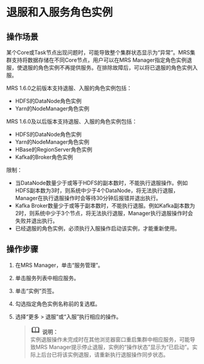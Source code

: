 # 退服和入服务角色实例<a name="ZH-CN_TOPIC_0043134240"></a>

## 操作场景<a name="section6659216414560"></a>

某个Core或Task节点出现问题时，可能导致整个集群状态显示为“异常”。MRS集群支持将数据存储在不同Core节点，用户可以在MRS Manager指定角色实例退服，使退服的角色实例不再提供服务。在排除故障后，可以将已退服的角色实例入服。

MRS 1.6.0之前版本支持退服、入服的角色实例包括：

-   HDFS的DataNode角色实例
-   Yarn的NodeManager角色实例

MRS 1.6.0及以后版本支持退服、入服的角色实例包括：

-   HDFS的DataNode角色实例
-   Yarn的NodeManager角色实例
-   HBase的RegionServer角色实例
-   Kafka的Broker角色实例

限制：

-   当DataNode数量少于或等于HDFS的副本数时，不能执行退服操作。例如HDFS副本数为3时，则系统中少于4个DataNode，将无法执行退服，Manager在执行退服操作时会等待30分钟后报错并退出执行。
-   Kafka Broker数量少于或等于副本数时，不能执行退服。例如Kafka副本数为2时，则系统中少于3个节点，将无法执行退服，Manager执行退服操作时会失败并退出执行。
-   已经退服的角色实例，必须执行入服操作启动该实例，才能重新使用。

## 操作步骤<a name="section4436513915031"></a>

1.  在MRS Manager，单击“服务管理”。
2.  单击服务列表中相应服务。
3.  单击“实例”页签。
4.  勾选指定角色实例名称前的复选框。
5.  选择“更多 \> 退服”或“入服”执行相应的操作。

    >![](public_sys-resources/icon-note.gif) **说明：**   
    >实例退服操作未完成时在其他浏览器窗口重启集群中相应服务，可能导致MRS Manager提示停止退服，实例的“操作状态”显示为“已启动”。实际上后台已将该实例退服，请重新执行退服操作同步状态。  


